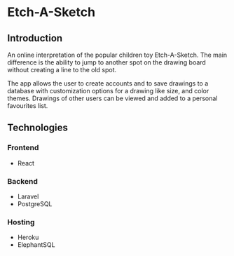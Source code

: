 # Etch-A-Sketch

## Introduction
An online interpretation of the popular children toy Etch-A-Sketch.
The main difference is the ability to jump to another spot on the drawing board without creating a line to the old spot.

The app allows the user to create accounts and to save drawings to a database with customization options for a drawing like size, and color themes.
Drawings of other users can be viewed and added to a personal favourites list.

## Technologies
### Frontend
* React

### Backend
* Laravel
* PostgreSQL

### Hosting
* Heroku
* ElephantSQL